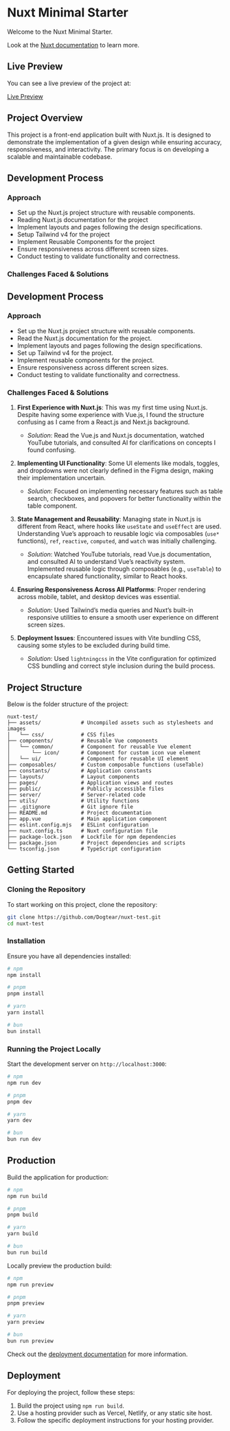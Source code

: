 # Nuxt Minimal Starter

Welcome to the Nuxt Minimal Starter.

Look at the [Nuxt documentation](https://nuxt.com/docs/getting-started/introduction) to learn more.

## Live Preview

You can see a live preview of the project at:

[Live Preview](https://nuxt-test-beige.vercel.app/)

## Project Overview

This project is a front-end application built with Nuxt.js. It is designed to demonstrate the implementation of a given design while ensuring accuracy, responsiveness, and interactivity. The primary focus is on developing a scalable and maintainable codebase.

## Development Process

### Approach

- Set up the Nuxt.js project structure with reusable components.
- Reading Nuxt.js documentation for the project
- Implement layouts and pages following the design specifications.
- Setup Tailwind v4 for the project
- Implement Reusable Components for the project
- Ensure responsiveness across different screen sizes.
- Conduct testing to validate functionality and correctness.

### Challenges Faced & Solutions

## Development Process

### Approach

- Set up the Nuxt.js project structure with reusable components.
- Read the Nuxt.js documentation for the project.
- Implement layouts and pages following the design specifications.
- Set up Tailwind v4 for the project.
- Implement reusable components for the project.
- Ensure responsiveness across different screen sizes.
- Conduct testing to validate functionality and correctness.

### Challenges Faced & Solutions

1. **First Experience with Nuxt.js**: This was my first time using Nuxt.js. Despite having some experience with Vue.js, I found the structure confusing as I came from a React.js and Next.js background.

   - _Solution_: Read the Vue.js and Nuxt.js documentation, watched YouTube tutorials, and consulted AI for clarifications on concepts I found confusing.

2. **Implementing UI Functionality**: Some UI elements like modals, toggles, and dropdowns were not clearly defined in the Figma design, making their implementation uncertain.

   - _Solution_: Focused on implementing necessary features such as table search, checkboxes, and popovers for better functionality within the table component.

3. **State Management and Reusability**: Managing state in Nuxt.js is different from React, where hooks like `useState` and `useEffect` are used. Understanding Vue’s approach to reusable logic via composables (`use*` functions), `ref`, `reactive`, `computed`, and `watch` was initially challenging.

   - _Solution_: Watched YouTube tutorials, read Vue.js documentation, and consulted AI to understand Vue’s reactivity system. Implemented reusable logic through composables (e.g., `useTable`) to encapsulate shared functionality, similar to React hooks.

4. **Ensuring Responsiveness Across All Platforms**: Proper rendering across mobile, tablet, and desktop devices was essential.

   - _Solution_: Used Tailwind’s media queries and Nuxt’s built-in responsive utilities to ensure a smooth user experience on different screen sizes.

5. **Deployment Issues**: Encountered issues with Vite bundling CSS, causing some styles to be excluded during build time.
   - _Solution_: Used `lightningcss` in the Vite configuration for optimized CSS bundling and correct style inclusion during the build process.

## Project Structure

Below is the folder structure of the project:

```
nuxt-test/
├── assets/             # Uncompiled assets such as stylesheets and images
│   └── css/            # CSS files
├── components/         # Reusable Vue components
│   └── common/         # Component for reusable Vue element
│       └── icon/       # Component for custom icon vue element
│   └── ui/             # Component for reusable UI element
├── composables/        # Custom composable functions (useTable)
├── constants/          # Application constants
├── layouts/            # Layout components
├── pages/              # Application views and routes
├── public/             # Publicly accessible files
├── server/             # Server-related code
├── utils/              # Utility functions
├── .gitignore          # Git ignore file
├── README.md           # Project documentation
├── app.vue             # Main application component
├── eslint.config.mjs   # ESLint configuration
├── nuxt.config.ts      # Nuxt configuration file
├── package-lock.json   # Lockfile for npm dependencies
├── package.json        # Project dependencies and scripts
└── tsconfig.json       # TypeScript configuration
```

## Getting Started

### Cloning the Repository

To start working on this project, clone the repository:

```bash
git clone https://github.com/Dogtear/nuxt-test.git
cd nuxt-test
```

### Installation

Ensure you have all dependencies installed:

```bash
# npm
npm install

# pnpm
pnpm install

# yarn
yarn install

# bun
bun install
```

### Running the Project Locally

Start the development server on `http://localhost:3000`:

```bash
# npm
npm run dev

# pnpm
pnpm dev

# yarn
yarn dev

# bun
bun run dev
```

## Production

Build the application for production:

```bash
# npm
npm run build

# pnpm
pnpm build

# yarn
yarn build

# bun
bun run build
```

Locally preview the production build:

```bash
# npm
npm run preview

# pnpm
pnpm preview

# yarn
yarn preview

# bun
bun run preview
```

Check out the [deployment documentation](https://nuxt.com/docs/getting-started/deployment) for more information.

## Deployment

For deploying the project, follow these steps:

1. Build the project using `npm run build`.
2. Use a hosting provider such as Vercel, Netlify, or any static site host.
3. Follow the specific deployment instructions for your hosting provider.
